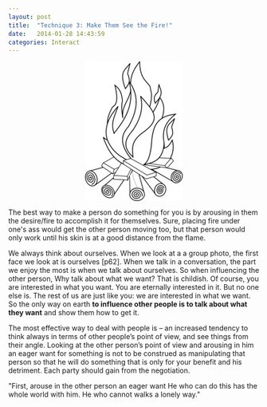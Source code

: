 ```yaml
---
layout: post
title:  "Technique 3: Make Them See the Fire!"
date:   2014-01-28 14:43:59
categories: Interact
---
```



<img src="/assets/fire.jpg" style="display: block; margin: auto;" width=""/>



The best way to make a person do something for you is by arousing in them the desire/fire to accomplish it for themselves.  Sure, placing fire under one's ass would get the other person moving too, but that person would only work until his skin is at a good distance from the flame. 

We always think about ourselves.  When we look at a a group photo, the first face we look at is ourselves [p62].  When we talk in a conversation, the part we enjoy the most is when we talk about ourselves.  So when influencing the other person, Why talk about what we want? That is childish. Of course, you are interested in what you want. You are eternally interested in it. But no one else is. The rest of us are just like you: we are interested in what we want.
So the only way on earth **to influence other people is to talk about what they want** and show them how to get it.


The most effective way to deal with people is – an increased tendency to think always in terms of other people’s point of view, and see things from their angle. Looking at the other person’s point of view and arousing in him an eager want for something is not to be construed as manipulating that person so that he will do something that is only for your benefit and his detriment. Each party should gain from the negotiation.



  "First, arouse in the other person an eager want He who can do this has the whole world with him. He who cannot walks a lonely way."